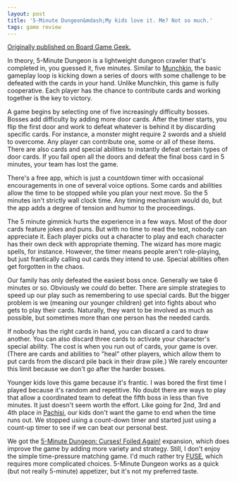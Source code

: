 ```yaml
---
layout: post
title: '5-Minute Dungeon&mdash;My kids love it. Me? Not so much.'
tags: game review
---
```


[Originally published on Board Game
Geek.](https://boardgamegeek.com/thread/2611197)


In theory, 5-Minute Dungeon is a lightweight dungeon crawler that's completed in, you guessed it, five minutes. Similar to <a  href="https://boardgamegeek.com/boardgame/1927/munchkin"   >Munchkin</a>, the basic gameplay loop is kicking down a series of doors with some challenge to be defeated with the cards in your hand. Unlike Munchkin, this game is fully cooperative. Each player has the chance to contribute cards and working together is the key to victory.

A game begins by selecting one of five increasingly difficulty bosses. Bosses add difficulty by adding more door cards. After the timer starts, you flip the first door  and work to defeat whatever is behind it by discarding specific cards. For instance, a monster might require 2 swords and a shield to overcome. Any player can contribute one, some or all of these items. There are also cards and special abilities to instantly defeat certain types of door cards. If you fail open all the doors and defeat the final boss card in 5 minutes, your team has lost the game. 

There's a free app, which is just a countdown timer with occasional encouragements in one of several voice options. Some cards and abilities allow the time to be stopped while you plan your next move. So the 5 minutes isn't strictly wall clock time. Any timing mechanism would do, but the app adds a degree of tension and humor to the proceedings.

The 5 minute gimmick hurts the experience in a few ways. Most of the door cards feature jokes and puns. But with no time to read the text, nobody can appreciate it. Each player picks out a character to play and each character has their own deck with appropriate theming. The wizard has more magic spells, for instance. However, the timer means people aren't role-playing, but just frantically calling out cards they intend to use. Special abilities often get forgotten in the chaos.

Our family has only defeated the easiest boss once. Generally we take 6 minutes or so. Obviously we <i>could</i> do better. There are simple strategies to speed up our play such as remembering to use special cards. But the bigger problem is we (meaning our younger children) get into fights about who gets to play their cards. Naturally, they want to be involved as much as possible, but sometimes more than one person has the needed cards.

If nobody has the right cards in hand, you can discard a card to draw another. You can also discard three cards to activate your character's special ability. The cost is when you run out of cards, your game is over. (There are cards and abilities to "heal" other players, which allow them to put cards from the discard pile back in their draw pile.) We rarely encounter this limit because we don't go after the harder bosses.

Younger kids love this game because it's frantic. I was bored the first time I played because it's random and repetitive. No doubt there are ways to play that allow a coordinated team to defeat the fifth boss in less than five minutes. It just doesn't seem worth the effort. Like going for 2nd, 3rd and 4th place in <a  href="https://boardgamegeek.com/boardgame/2136/pachisi"   >Pachisi</a>, our kids don't want the game to end when the time runs out. We stopped using a count-down timer and started just using a count-up timer to see if we can beat our personal best.

We got the <a  href="https://boardgamegeek.com/boardgameexpansion/253170/5-minute-dungeon-curses-foiled-again"   >5-Minute Dungeon: Curses! Foiled Again!</a> expansion, which does improve the game by adding more variety and strategy. Still, I don't enjoy the simple time-pressure matching game. I'd much rather try <a  href="https://boardgamegeek.com/boardgame/171273/fuse"   >FUSE</a>, which requires more complicated choices. 5-Minute Dungeon works as a quick (but not really 5-minute) appetizer, but it's not my preferred taste.
